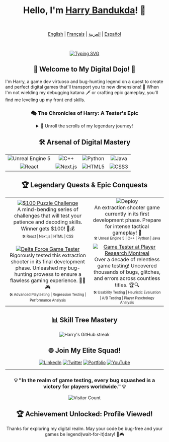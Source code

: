 <div align="center">

# Hello, I'm [Harry Bandukda](https://harrybandukda.github.io)! 👋

<br>

[English](README.md) | [Français](README_FR.md) | [العربية](README_AR.md) | [Español](README_ES.md)

<br>

[![Typing SVG](https://readme-typing-svg.herokuapp.com?font=Press+Start+2P&size=30&pause=1000&color=00F7E7&center=true&vCenter=true&width=435&lines=Game+Tester;Game+Creater;Front+End)](https://git.io/typing-svg)

</div>

<div align="center">

## 🌟 Welcome to My Digital Dojo! 🌟

</div>

I'm Harry, a game dev virtuoso and bug-hunting legend on a quest to create and perfect digital games that'll transport you to new dimensions! 🚀 When I'm not wielding my debugging katana 🗡️ or crafting epic gameplay, you'll find me leveling up my front end skills.

<div align="center">

### 🎭 The Chronicles of Harry: A Tester's Epic

<details>
<summary>🔮 Unroll the scrolls of my legendary journey!</summary>

In a time when simple 8-bit graphics and slow dial-up internet were common, young Harry began his journey with a basic programming task: writing "Hello, World!" 

This simple task unknowingly set him on a path to becoming an expert in the world of digital technology. Over the years, Harry fought off numerous software bugs and designed complex video game systems, and his achievements became legendary.

</details>

</div>

<div align="center">

## 🛠️ Arsenal of Digital Mastery

<table>
  <tr>
    <td align="center"><img src="https://img.shields.io/badge/-Unreal%20Engine%205-313131?style=for-the-badge&logo=unreal-engine&logoColor=white" alt="Unreal Engine 5"></td>
    <td align="center"><img src="https://img.shields.io/badge/-C++-00599C?style=for-the-badge&logo=c%2B%2B&logoColor=white" alt="C++"></td>
    <td align="center"><img src="https://img.shields.io/badge/-Python-3776AB?style=for-the-badge&logo=Python&logoColor=white" alt="Python"></td>
    <td align="center"><img src="https://img.shields.io/badge/-Java-007396?style=for-the-badge&logo=java&logoColor=white" alt="Java"></td>
  </tr>
  <tr>
    <td align="center"><img src="https://img.shields.io/badge/-React-61DAFB?style=for-the-badge&logo=react&logoColor=black" alt="React"></td>
    <td align="center"><img src="https://img.shields.io/badge/-Next.js-000000?style=for-the-badge&logo=next.js&logoColor=white" alt="Next.js"></td>
    <td align="center"><img src="https://img.shields.io/badge/-HTML5-E34F26?style=for-the-badge&logo=html5&logoColor=white" alt="HTML5"></td>
    <td align="center"><img src="https://img.shields.io/badge/-CSS3-1572B6?style=for-the-badge&logo=css3&logoColor=white" alt="CSS3"></td>
  </tr>
</table>

</div>

<div align="center">

## 🏆 Legendary Quests & Epic Conquests

<table>
  <tr>
    <td align="center">
      <a href="https://harrybandukda.github.io/secret.html" target="_blank">
        <img src="https://img.shields.io/badge/-$100%20Puzzle%20Challenge-FF6B6B?style=for-the-badge&logo=puzzle&logoColor=white" alt="$100 Puzzle Challenge">
      </a>
      <br>
      A mind-bending series of challenges that will test your patience and decoding skills. Winner gets $100! 🧠💰
      <br>
      <sub><sup>🛠️ React | Next.js | HTML | CSS</sup></sub>
    </td>
    <td align="center">
      <img src="https://img.shields.io/badge/-Deploy-4CAF50?style=for-the-badge&logo=unreal-engine&logoColor=white" alt="Deploy">
      <br>
      An extraction shooter game currently in its first development phase. Prepare for intense tactical gameplay! 🔫
      <br>
      <sub><sup>🛠️ Unreal Engine 5 | C++ | Python | Java</sup></sub>
    </td>
  </tr>
  <tr>
    <td align="center">
      <a href="https://www.playdeltaforce.com/en/" target="_blank">
        <img src="https://img.shields.io/badge/-Delta%20Force%20Game%20Tester-FF9800?style=for-the-badge&logo=bug&logoColor=white" alt="Delta Force Game Tester">
      </a>
      <br>
      Rigorously tested this extraction shooter in its final development phase. Unleashed my bug-hunting prowess to ensure a flawless gaming experience. 🕵️‍♂️🎮
      <br>
      <sub><sup>🛠️ Advanced Playtesting | Regression Testing | Performance Analysis</sup></sub>
    </td>
    <td align="center">
      <a href="https://www.playerresearch.com/" target="_blank">
        <img src="https://img.shields.io/badge/-Game%20Tester%20Extraordinaire-9C27B0?style=for-the-badge&logo=gamepad&logoColor=white" alt="Game Tester at Player Research Montreal">
      </a>
      <br>
      Over a decade of relentless game testing! Uncovered thousands of bugs, glitches, and errors across countless titles. 🏆🔍
      <br>
      <sub><sup>🛠️ Usability Testing | Heuristic Evaluation | A/B Testing | Player Psychology Analysis</sup></sub>
    </td>
  </tr>
</table>

</div>

<div align="center">

## 📊 Skill Tree Mastery

<img src="https://github-readme-streak-stats.herokuapp.com/?user=harrybandukda&theme=radical" alt="Harry's GitHub streak">

</div>

<div align="center">

## 🌐 Join My Elite Squad!

[![LinkedIn](https://img.shields.io/badge/-LinkedIn-0077B5?style=for-the-badge&logo=linkedin&logoColor=white)](https://www.linkedin.com/in/harry-bandukda)
[![Twitter](https://img.shields.io/badge/-Twitter-1DA1F2?style=for-the-badge&logo=twitter&logoColor=white)](https://twitter.com/harrybandukda)
[![Portfolio](https://img.shields.io/badge/-Portfolio-000000?style=for-the-badge&logo=react&logoColor=white)](https://harrybandukda.github.io)
[![YouTube](https://img.shields.io/badge/-YouTube-FF0000?style=for-the-badge&logo=youtube&logoColor=white)](https://youtube.com/c/harrybandukda)

</div>

<div align="center">

---

### 💡 "In the realm of game testing, every bug squashed is a victory for players worldwide." 💡

![Visitor Count](https://profile-counter.glitch.me/harrybandukda/count.svg)

</div>

<div align="center">

## 🏆 Achievement Unlocked: Profile Viewed!

Thanks for exploring my digital realm. May your code be bug-free and your games be legend(wait-for-it)dary! 🚀🎮

</div>
